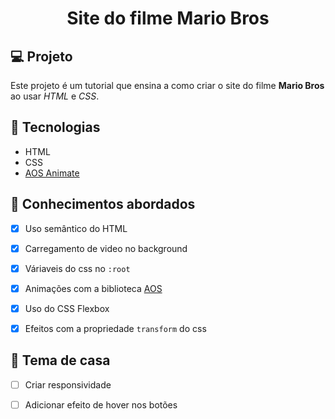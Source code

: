 <h1 align="center">
  Site do filme Mario Bros
</h1>

## 💻 Projeto

Este projeto é um tutorial que ensina a como criar o site do filme **Mario Bros** ao usar _HTML_ e _CSS_.

## 🚀 Tecnologias

- HTML
- CSS
- [AOS Animate](https://michalsnik.github.io/aos/)

## 📔 Conhecimentos abordados

- [x] Uso semântico do HTML
- [x] Carregamento de video no background
- [x] Váriaveis do css no `:root`
- [x] Animações com a biblioteca [AOS](https://michalsnik.github.io/aos/)
- [x] Uso do CSS Flexbox
- [x] Efeitos com a propriedade `transform` do css


## 📝 Tema de casa

- [ ] Criar responsividade
- [ ] Adicionar efeito de hover nos botões

